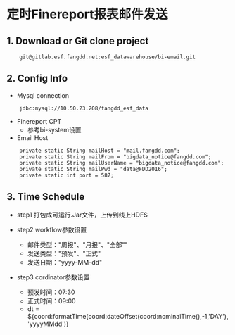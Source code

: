 # 定时Finereport报表邮件发送

## 1. Download or Git clone project ##
```
    git@gitlab.esf.fangdd.net:esf_datawarehouse/bi-email.git
```
## 2. Config Info ##
* Mysql connection
```
    jdbc:mysql://10.50.23.208/fangdd_esf_data
```
* Finereport CPT
    * 参考bi-system设置
* Email Host
```
    private static String mailHost = "mail.fangdd.com";
    private static String mailFrom = "bigdata_notice@fangdd.com";
    private static String mailUserName = "bigdata_notice@fangdd.com";
    private static String mailPwd = "data@FDD2016";
    private static int port = 587;
``` 


## 3. Time Schedule ##
* step1 打包成可运行.Jar文件，上传到线上HDFS

* step2 workflow参数设置
    * 邮件类型："周报"、"月报"、"全部""
    * 发送类型："预发"、"正式"
    * 发送日期："yyyy-MM-dd"

* step3 cordinator参数设置
    * 预发时间：07:30
    * 正式时间：09:00
    * dt = ${coord:formatTime(coord:dateOffset(coord:nominalTime(),-1,'DAY'), 'yyyyMMdd')}